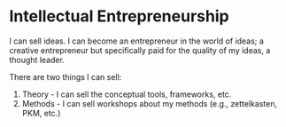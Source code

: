 # Intellectual Entrepreneurship

I can sell ideas. I can become an entrepreneur in the world of ideas; a creative entrepreneur but specifically paid for the quality of my ideas, a thought leader.

There are two things I can sell:

1. Theory - I can sell the conceptual tools, frameworks, etc.
2. Methods - I can sell workshops about my methods (e.g., zettelkasten, PKM, etc.)

